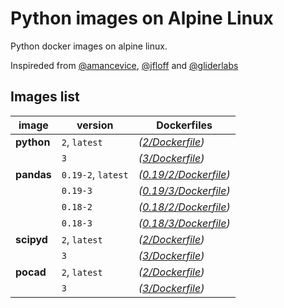 # Python images on Alpine Linux

Python docker images on alpine linux.

Inspireded from [@amancevice](https://hub.docker.com/r/amancevice/pandas), [@jfloff](https://hub.docker.com/r/jfloff/alpine-python/) and [@gliderlabs](http://gliderlabs.viewdocs.io/docker-alpine/usage/)

## Images list


|image     | version | Dockerfiles |
|----------|---------|-------------|
|**python**| `2`, `latest` | *([2/Dockerfile](https://github.com/phirov/docker-python/tree/master/python/2/Dockerfile))* |
|          | `3`     | *([3/Dockerfile](https://github.com/phirov/docker-python/tree/master/python/3/Dockerfile))* |
|**pandas**| `0.19-2`, `latest` | *([0.19/2/Dockerfile](https://github.com/phirov/docker-python/tree/master/pandas/0.19/2/Dockerfile))* |
|          | `0.19-3`| *([0.19/3/Dockerfile](https://github.com/phirov/docker-python/tree/master/pandas/0.19/3/Dockerfile))* |
|          | `0.18-2`| *([0.18/2/Dockerfile](https://github.com/phirov/docker-python/tree/master/pandas/0.18/2/Dockerfile))* |
|          | `0.18-3`| *([0.18/3/Dockerfile](https://github.com/phirov/docker-python/tree/master/pandas/0.18/3/Dockerfile))* |
|**scipyd**| `2`, `latest` | *([2/Dockerfile](https://github.com/phirov/docker-python/tree/master/scipy/2/Dockerfile))* |
|          | `3`     | *([3/Dockerfile](https://github.com/phirov/docker-python/tree/master/scipy/3/Dockerfile))* |
|**pocad** | `2`, `latest` | *([2/Dockerfile](https://github.com/phirov/docker-python/tree/master/pocad/2/Dockerfile))* |
|          | `3`     | *([3/Dockerfile](https://github.com/phirov/docker-python/tree/master/pocad/3/Dockerfile))* |
